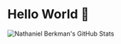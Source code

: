 # Hello World 👋
<img align="center" src="https://github-readme-stats-nine-rose-15.vercel.app/api?username=jnberkman&show_icons=true&theme=dracula&hide_border=true&hide_rank=true" alt="Nathaniel Berkman's GitHub Stats" />
